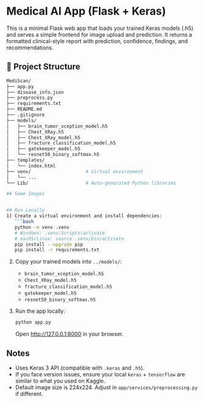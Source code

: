 # Medical AI App (Flask + Keras)

This is a minimal Flask web app that loads your trained Keras models (.h5) and serves
a simple frontend for image upload and prediction. It returns a formatted clinical-style report
with prediction, confidence, findings, and recommendations.

## 📂 Project Structure

```bash
MediScan/
├── app.py                  
├── disease_info.json        
├── preprocess.py           
├── requirements.txt        
├── README.md             
├── .gitignore         
├── models/                 
│   ├── brain_tumor_xception_model.h5
│   ├── Chest_XRay.h5
│   ├── Chest_XRay_model.h5
│   ├── fracture_classification_model.h5
│   ├── gatekeeper_model.h5
│   └── resnet50_binary_softmax.h5
├── templates/          
│   └── index.html
├── venv/                    # Virtual environment
│   └── ...
└── Lib/                     # Auto-generated Python libraries

## Some Images


## Run Locally
1) Create a virtual environment and install dependencies:
   ```bash
   python -m venv .venv
   # Windows: .venv\Scripts\activate
   # macOS/Linux: source .venv/bin/activate
   pip install --upgrade pip
   pip install -r requirements.txt
   ```

2) Copy your trained models into `../models/`:
   - `brain_tumor_xception_model.h5`
   - `Chest_XRay_model.h5`
   - `fracture_classification_model.h5`
   - `gatekeeper_model.h5`
   - `resnet50_binary_softmax.h5`
   
3) Run the app locally:
   ```bash
   python app.py
   ```
   Open http://127.0.0.1:8000 in your browser.

## Notes
- Uses Keras 3 API (compatible with `.keras` and `.h5`).
- If you face version issues, ensure your local `keras` + `tensorflow` are similar to what you used on Kaggle.
- Default image size is 224x224. Adjust in `app/services/preprocessing.py` if different.

